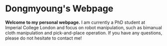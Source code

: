 # Dongmyoung's Webpage

**Welcome to my personal webpage.** I am currently a PhD student at Imperial College London and focus on robot manipulation, such as bimanual cloth manipulation and pick-and-place operation.
If you have any questions, please do not hesitate to contact me!
